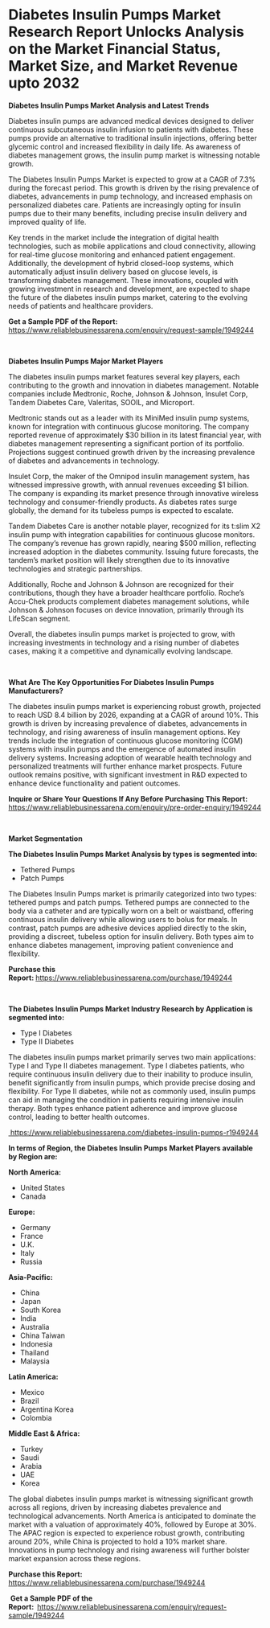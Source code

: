 <p><h1>Diabetes Insulin Pumps Market Research Report Unlocks Analysis on the Market Financial Status, Market Size, and Market Revenue upto 2032</h1></p><p><strong>Diabetes Insulin Pumps Market Analysis and Latest Trends</strong></p>
<p><p>Diabetes insulin pumps are advanced medical devices designed to deliver continuous subcutaneous insulin infusion to patients with diabetes. These pumps provide an alternative to traditional insulin injections, offering better glycemic control and increased flexibility in daily life. As awareness of diabetes management grows, the insulin pump market is witnessing notable growth.</p><p>The Diabetes Insulin Pumps Market is expected to grow at a CAGR of 7.3% during the forecast period. This growth is driven by the rising prevalence of diabetes, advancements in pump technology, and increased emphasis on personalized diabetes care. Patients are increasingly opting for insulin pumps due to their many benefits, including precise insulin delivery and improved quality of life.</p><p>Key trends in the market include the integration of digital health technologies, such as mobile applications and cloud connectivity, allowing for real-time glucose monitoring and enhanced patient engagement. Additionally, the development of hybrid closed-loop systems, which automatically adjust insulin delivery based on glucose levels, is transforming diabetes management. These innovations, coupled with growing investment in research and development, are expected to shape the future of the diabetes insulin pumps market, catering to the evolving needs of patients and healthcare providers.</p></p>
<p><strong>Get a Sample PDF of the Report:&nbsp;</strong> <a href="https://www.reliablebusinessarena.com/enquiry/request-sample/1949244?utm_campaign=3047&utm_medium=2&utm_source=Github&utm_content=ia&utm_term=16042025&utm_id=diabetes-insulin-pumps">https://www.reliablebusinessarena.com/enquiry/request-sample/1949244</a></p>
<p>&nbsp;</p>
<p><strong>Diabetes Insulin Pumps Major Market Players</strong></p>
<p><p>The diabetes insulin pumps market features several key players, each contributing to the growth and innovation in diabetes management. Notable companies include Medtronic, Roche, Johnson & Johnson, Insulet Corp, Tandem Diabetes Care, Valeritas, SOOIL, and Microport. </p><p>Medtronic stands out as a leader with its MiniMed insulin pump systems, known for integration with continuous glucose monitoring. The company reported revenue of approximately $30 billion in its latest financial year, with diabetes management representing a significant portion of its portfolio. Projections suggest continued growth driven by the increasing prevalence of diabetes and advancements in technology.</p><p>Insulet Corp, the maker of the Omnipod insulin management system, has witnessed impressive growth, with annual revenues exceeding $1 billion. The company is expanding its market presence through innovative wireless technology and consumer-friendly products. As diabetes rates surge globally, the demand for its tubeless pumps is expected to escalate.</p><p>Tandem Diabetes Care is another notable player, recognized for its t:slim X2 insulin pump with integration capabilities for continuous glucose monitors. The company’s revenue has grown rapidly, nearing $500 million, reflecting increased adoption in the diabetes community. Issuing future forecasts, the tandem’s market position will likely strengthen due to its innovative technologies and strategic partnerships.</p><p>Additionally, Roche and Johnson & Johnson are recognized for their contributions, though they have a broader healthcare portfolio. Roche’s Accu-Chek products complement diabetes management solutions, while Johnson & Johnson focuses on device innovation, primarily through its LifeScan segment.</p><p>Overall, the diabetes insulin pumps market is projected to grow, with increasing investments in technology and a rising number of diabetes cases, making it a competitive and dynamically evolving landscape.</p></p>
<p>&nbsp;</p>
<p><strong>What Are The Key Opportunities For Diabetes Insulin Pumps Manufacturers?</strong></p>
<p><p>The diabetes insulin pumps market is experiencing robust growth, projected to reach USD 8.4 billion by 2026, expanding at a CAGR of around 10%. This growth is driven by increasing prevalence of diabetes, advancements in technology, and rising awareness of insulin management options. Key trends include the integration of continuous glucose monitoring (CGM) systems with insulin pumps and the emergence of automated insulin delivery systems. Increasing adoption of wearable health technology and personalized treatments will further enhance market prospects. Future outlook remains positive, with significant investment in R&D expected to enhance device functionality and patient outcomes.</p></p>
<p><strong>Inquire or Share Your Questions If Any Before Purchasing This Report:</strong> <a href="https://www.reliablebusinessarena.com/enquiry/pre-order-enquiry/1949244?utm_campaign=3047&utm_medium=2&utm_source=Github&utm_content=ia&utm_term=16042025&utm_id=diabetes-insulin-pumps">https://www.reliablebusinessarena.com/enquiry/pre-order-enquiry/1949244</a></p>
<p>&nbsp;</p>
<p><strong>Market Segmentation</strong></p>
<p><strong>The Diabetes Insulin Pumps Market Analysis by types is segmented into:</strong></p>
<p><ul><li>Tethered Pumps</li><li>Patch Pumps</li></ul></p>
<p><p>The Diabetes Insulin Pumps market is primarily categorized into two types: tethered pumps and patch pumps. Tethered pumps are connected to the body via a catheter and are typically worn on a belt or waistband, offering continuous insulin delivery while allowing users to bolus for meals. In contrast, patch pumps are adhesive devices applied directly to the skin, providing a discreet, tubeless option for insulin delivery. Both types aim to enhance diabetes management, improving patient convenience and flexibility.</p></p>
<p><strong>Purchase this Report:&nbsp;</strong><a href="https://www.reliablebusinessarena.com/purchase/1949244?utm_campaign=3047&utm_medium=2&utm_source=Github&utm_content=ia&utm_term=16042025&utm_id=diabetes-insulin-pumps">https://www.reliablebusinessarena.com/purchase/1949244</a></p>
<p>&nbsp;</p>
<p><strong>The Diabetes Insulin Pumps Market Industry Research by Application is segmented into:</strong></p>
<p><ul><li>Type I Diabetes</li><li>Type II Diabetes</li></ul></p>
<p><p>The diabetes insulin pumps market primarily serves two main applications: Type I and Type II diabetes management. Type I diabetes patients, who require continuous insulin delivery due to their inability to produce insulin, benefit significantly from insulin pumps, which provide precise dosing and flexibility. For Type II diabetes, while not as commonly used, insulin pumps can aid in managing the condition in patients requiring intensive insulin therapy. Both types enhance patient adherence and improve glucose control, leading to better health outcomes.</p></p>
<p><a href="https://www.reliablebusinessarena.com/diabetes-insulin-pumps-r1949244?utm_campaign=3047&utm_medium=2&utm_source=Github&utm_content=ia&utm_term=16042025&utm_id=diabetes-insulin-pumps">&nbsp;https://www.reliablebusinessarena.com/diabetes-insulin-pumps-r1949244</a></p>
<p><strong>In terms of Region, the Diabetes Insulin Pumps Market Players available by Region are:</strong></p>
<p>
    <p> <strong> North America: </strong>
        <ul>
            <li>United States</li>
            <li>Canada</li>
        </ul>
        </p> 
    <p> <strong> Europe: </strong>
        <ul>
            <li>Germany</li>
            <li>France</li>
            <li>U.K.</li>
            <li>Italy</li>
            <li>Russia</li>
        </ul>
        </p> 
    <p> <strong> Asia-Pacific: </strong>
        <ul>
            <li>China</li>
            <li>Japan</li>
            <li>South Korea</li>
            <li>India</li>
            <li>Australia</li>
            <li>China Taiwan</li>
            <li>Indonesia</li>
            <li>Thailand</li>
            <li>Malaysia</li>
        </ul>
        </p> 
    <p> <strong> Latin America: </strong>
        <ul>
            <li>Mexico</li>
            <li>Brazil</li>
            <li>Argentina Korea</li>
            <li>Colombia</li>
        </ul>
        </p> 
    <p> <strong> Middle East & Africa: </strong>
        <ul>
            <li>Turkey</li>
            <li>Saudi</li>
            <li>Arabia</li>
            <li>UAE</li>
            <li>Korea</li>
        </ul>
    </p>
    </p>
<p><p>The global diabetes insulin pumps market is witnessing significant growth across all regions, driven by increasing diabetes prevalence and technological advancements. North America is anticipated to dominate the market with a valuation of approximately 40%, followed by Europe at 30%. The APAC region is expected to experience robust growth, contributing around 20%, while China is projected to hold a 10% market share. Innovations in pump technology and rising awareness will further bolster market expansion across these regions.</p></p>
<p><strong>Purchase this Report: </strong><a href="https://www.reliablebusinessarena.com/purchase/1949244?utm_campaign=3047&utm_medium=2&utm_source=Github&utm_content=ia&utm_term=16042025&utm_id=diabetes-insulin-pumps">https://www.reliablebusinessarena.com/purchase/1949244</a></p>
<p>&nbsp;<strong>Get a Sample PDF of the Report:&nbsp;&nbsp;</strong><a href="https://www.reliablebusinessarena.com/enquiry/request-sample/1949244?utm_campaign=3047&utm_medium=2&utm_source=Github&utm_content=ia&utm_term=16042025&utm_id=diabetes-insulin-pumps">https://www.reliablebusinessarena.com/enquiry/request-sample/1949244</a></p>
<p><strong></strong></p>
<p><p></p><p></p><p></p></p>